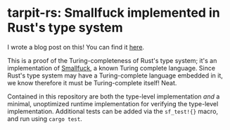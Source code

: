 # tarpit-rs: Smallfuck implemented in Rust's type system

I wrote a blog post on this! You can find it
[here](https://sdleffler.github.io/RustTypeSystemTuringComplete/).

This is a proof of the Turing-completeness of Rust's type system; it's an
implementation of [Smallfuck](https://esolangs.org/wiki/Smallfuck), a known
Turing complete language. Since Rust's type system may have a Turing-complete
language embedded in it, we know therefore it must be Turing-complete itself!
Neat.

Contained in this repository are both the type-level implementation *and* a
minimal, unoptimized runtime implementation for verifying the type-level
implementation. Additional tests can be added via the `sf_test!{}` macro, and
run using `cargo test`.

